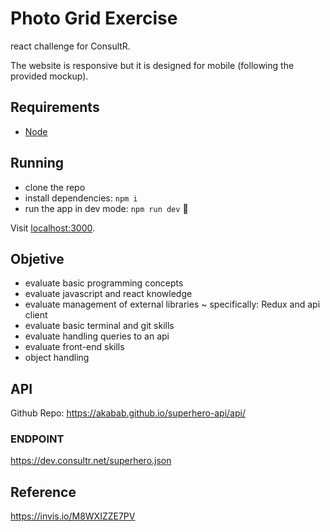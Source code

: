 # Photo Grid Exercise

react challenge for ConsultR.

The website is responsive but it is designed for mobile (following the provided mockup).

## Requirements

- [Node](https://nodejs.org/en/)

## Running

- clone the repo
- install dependencies: `npm i`
- run the app in dev mode: `npm run dev` 🚀

Visit [localhost:3000](http://localhost:3000/).

## Objetive

- evaluate basic programming concepts
- evaluate javascript and react knowledge
- evaluate management of external libraries ~ specifically: Redux and api client
- evaluate basic terminal and git skills
- evaluate handling queries to an api
- evaluate front-end skills
- object handling

## API

Github Repo:
https://akabab.github.io/superhero-api/api/

### ENDPOINT

https://dev.consultr.net/superhero.json

## Reference

https://invis.io/M8WXIZZE7PV
